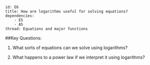 ````
id: E6
title: How are logarithms useful for solving equations?
dependencies: 
    - E5
    - A5
thread: Equations and major functions
````
##Key Questions:

1. What sorts of equations can we solve using logarithms?

1. What happens to a power law if we interpret it using logarithms?
